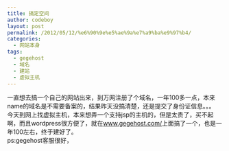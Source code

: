 ```yaml
---
title: 搞定空间
author: codeboy
layout: post
permalink: /2012/05/12/%e6%90%9e%e5%ae%9a%e7%a9%ba%e9%97%b4/
categories:
  - 网站本身
tags:
  - gegehost
  - 域名
  - 建站
  - 虚拟主机
---
```

一直想去搞一个自己的网站出来，到万网注册了个域名，一年100多一点，本来name的域名是不需要备案的，结果昨天没搞清楚，还是提交了身份证信息。。。  
今天到网上找虚拟主机，本来想弄一个支持jsp的主机的，但是太贵了，买不起啊，而且wordpress很方便了，就在<a href="http://www.gegehost.com/" title="http://www.gegehost.com/" target="_blank">www.gegehost.com/</a>上面搞了一个，也是一年100左右，终于建好了。  
ps:gegehost客服很好，